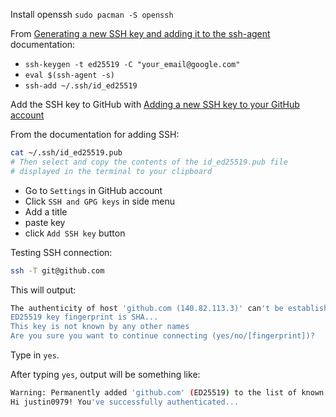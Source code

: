 Install openssh `sudo pacman -S openssh`

From [Generating a new SSH key and adding it to the ssh-agent](https://docs.github.com/en/authentication/connecting-to-github-with-ssh/generating-a-new-ssh-key-and-adding-it-to-the-ssh-agent#adding-your-ssh-key-to-the-ssh-agent) documentation:

- `ssh-keygen -t ed25519 -C "your_email@google.com"`
- `eval $(ssh-agent -s)`
- `ssh-add ~/.ssh/id_ed25519`

Add the SSH key to GitHub with [Adding a new SSH key to your GitHub account](https://docs.github.com/en/authentication/connecting-to-github-with-ssh/adding-a-new-ssh-key-to-your-github-account)

From the documentation for adding SSH:

```sh
cat ~/.ssh/id_ed25519.pub
# Then select and copy the contents of the id_ed25519.pub file
# displayed in the terminal to your clipboard
```

- Go to `Settings` in GitHub account
- Click `SSH and GPG keys` in side menu
- Add a title
- paste key
- click `Add SSH key` button

Testing SSH connection:
```sh
ssh -T git@github.com
```

This will output:

```sh
The authenticity of host 'github.com (140.82.113.3)' can't be established.
ED25519 key fingerprint is SHA...
This key is not known by any other names
Are you sure you want to continue connecting (yes/no/[fingerprint])?
```

Type in `yes`.

After typing `yes`, output will be something like:
```sh
Warning: Permanently added 'github.com' (ED25519) to the list of known hosts.
Hi justin0979! You've successfully authenticated...
```
